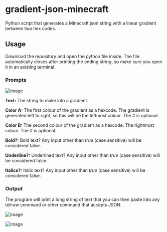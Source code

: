 # gradient-json-minecraft
Python script that generates a Minecraft json string with a linear gradient between two hex codes.

## Usage
Download the repository and open the python file inside. The file automatically closes after printing the ending string, so make sure you open it in an existing terminal.

### Prompts
![image](https://user-images.githubusercontent.com/42397332/159161930-ae0f0e09-66b2-4e0e-80db-ef0c1506f422.png)

**Text:** The string to make into a gradient.

**Color A:** The first colour of the gradient as a hexcode. The gradient is generated left to right, so this will be the leftmost colour. The # is optional.

**Color B:** The second colour of the gradient as a hexcode. The rightmost colour. The # is optional.

**Bold?:** Bold text? Any input other than _true_ (case sensitive) will be considered false.

**Underline?:** Underlined text? Any input other than _true_ (case sensitive) will be considered false.

**Italics?:** Italic text? Any input other than _true_ (case sensitive) will be considered false.

### Output

The program will print a long string of text that you can then paste into any tellraw command or other command that accepts JSON.

![image](https://user-images.githubusercontent.com/42397332/159162049-19eee235-cd6c-42fb-a3ce-b3650fdf505d.png)

![image](https://user-images.githubusercontent.com/42397332/159162081-fbd79a8f-11bc-42c4-be9e-668ff83e4d13.png)
